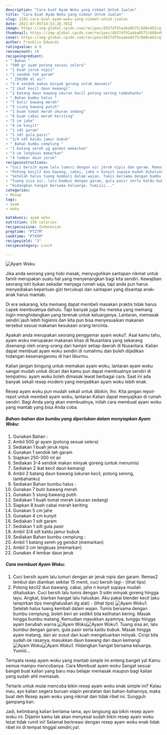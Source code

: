 ```yaml
---
description: "Cara buat Ayam Woku yang nikmat Untuk Jualan"
title: "Cara buat Ayam Woku yang nikmat Untuk Jualan"
slug: 1241-cara-buat-ayam-woku-yang-nikmat-untuk-jualan
date: 2021-07-05T14:53:28.701Z
image: https://img-global.cpcdn.com/recipes/d937df91aaba0575/680x482cq70/ayam-woku-foto-resep-utama.jpg
thumbnail: https://img-global.cpcdn.com/recipes/d937df91aaba0575/680x482cq70/ayam-woku-foto-resep-utama.jpg
cover: https://img-global.cpcdn.com/recipes/d937df91aaba0575/680x482cq70/ayam-woku-foto-resep-utama.jpg
author: Franklin Edwards
ratingvalue: 4.9
reviewcount: 10
recipeingredient:
- " Bahan "
- "500 gr ayam potong sesuai selera"
- "1 buah jeruk nipis"
- "1 sendok teh garam"
- " 250300 ml air"
- "3-4 sendok makan minyak goreng untuk menumis"
- "2 ikat kecil daun kemangi"
- "2 batang daun bawang ukuran kecil potong serong tambahanku"
- " Bahan bumbu halus "
- "7 butir bawang merah"
- "5 siung bawang putih"
- "1 buah tomat merah ukuran sedang"
- "8 buah cabai merah keriting"
- "5 cm jahe"
- "4 cm kunyit"
- "1 sdt garam"
- "1 sdt gula pasir"
- "3/4 sdt kaldu jamur bubuk"
- " Bahan bumbu cemplung "
- "1 batang sereh yg gendut memarkan"
- "3 cm lengkuas memarkan"
- "4 lembar daun jeruk"
recipeinstructions:
- "Cuci bersih ayam lalu lumuri dengan air jeruk nipis dan garam. Remas2 lembut dan diamkan sekitar 15 menit, cuci bersih lagi           (lihat tips)"
- "Potong kecil2 duo bawang, cabai, jahe n kunyit supaya mudah dihaluskan. Cuci bersih lalu tumis dengan 3 sdm minyak goreng hingga layu. Angkat, biarkan hangat lalu haluskan. Aku pakai blender kecil (aku lampirkan tips menghaluskan dg alat)           (lihat tips)"
- "Setelah halus tuang kembali dalam wajan. Tumis bersama dengan bumbu cemplung, boleh beri air sedikit bila kelihatan kering. Masak hingga bumbu matang. Kemudian masukkan ayamnya, tunggu hingga ayam berubah warna"
- "Tuang sisa air, lalu bumbui dengan garam, gula pasir serta kaldu bubuk. Masak hingga ayam matang, dan air susut dan kuah mengeluarkan minyak. Cicipi bila sudah ok rasanya, masukkan daun bawang dan daun kemangi"
- "Hidangkan hangat bersama keluarga. Yumiiii..."
categories:
- Resep
tags:
- ayam
- woku

katakunci: ayam woku 
nutrition: 150 calories
recipecuisine: Indonesian
preptime: "PT27M"
cooktime: "PT45M"
recipeyield: "3"
recipecategory: Lunch

---
```



![Ayam Woku](https://img-global.cpcdn.com/recipes/d937df91aaba0575/680x482cq70/ayam-woku-foto-resep-utama.jpg)

Jika anda seorang yang hobi masak, menyuguhkan santapan nikmat untuk famili merupakan suatu hal yang menyenangkan bagi kita sendiri. Kewajiban seorang istri bukan sekadar menjaga rumah saja, tapi anda pun harus menyediakan keperluan gizi tercukupi dan santapan yang disantap anak-anak harus mantab.

Di era  sekarang, kita memang dapat membeli masakan praktis tidak harus capek membuatnya dahulu. Tapi banyak juga lho mereka yang memang ingin menghidangkan yang terenak untuk keluarganya. Lantaran, memasak sendiri jauh lebih higienis dan kita pun bisa menyesuaikan makanan tersebut sesuai makanan kesukaan orang tercinta. 



Apakah anda merupakan seorang penggemar ayam woku?. Asal kamu tahu, ayam woku merupakan makanan khas di Nusantara yang sekarang disenangi oleh orang-orang dari hampir setiap daerah di Nusantara. Kalian dapat membuat ayam woku sendiri di rumahmu dan boleh dijadikan hidangan kesenanganmu di hari liburmu.

Kalian jangan bingung untuk memakan ayam woku, lantaran ayam woku sangat mudah untuk dicari dan kamu pun dapat membuatnya sendiri di tempatmu. ayam woku boleh dimasak lewat berbagai cara. Saat ini ada banyak sekali resep modern yang menjadikan ayam woku lebih enak.

Resep ayam woku pun mudah sekali untuk dibikin, lho. Kita jangan repot-repot untuk membeli ayam woku, lantaran Kalian dapat menyajikan di rumah sendiri. Bagi Anda yang akan membuatnya, inilah cara membuat ayam woku yang mantab yang bisa Anda coba.

<!--inarticleads1-->

##### Bahan-bahan dan bumbu yang diperlukan dalam menyiapkan Ayam Woku:

1. Gunakan  Bahan :
1. Ambil 500 gr ayam (potong sesuai selera)
1. Sediakan 1 buah jeruk nipis
1. Gunakan 1 sendok teh garam
1. Siapkan  250-300 ml air
1. Sediakan 3-4 sendok makan minyak goreng (untuk menumis)
1. Sediakan 2 ikat kecil daun kemangi
1. Ambil 2 batang daun bawang (ukuran kecil, potong serong, tambahanku)
1. Sediakan  Bahan bumbu halus :
1. Gunakan 7 butir bawang merah
1. Gunakan 5 siung bawang putih
1. Sediakan 1 buah tomat merah (ukuran sedang)
1. Siapkan 8 buah cabai merah keriting
1. Gunakan 5 cm jahe
1. Gunakan 4 cm kunyit
1. Sediakan 1 sdt garam
1. Sediakan 1 sdt gula pasir
1. Ambil 3/4 sdt kaldu jamur bubuk
1. Sediakan  Bahan bumbu cemplung :
1. Ambil 1 batang sereh yg gendut (memarkan)
1. Ambil 3 cm lengkuas (memarkan)
1. Gunakan 4 lembar daun jeruk




<!--inarticleads2-->

##### Cara membuat Ayam Woku:

1. Cuci bersih ayam lalu lumuri dengan air jeruk nipis dan garam. Remas2 lembut dan diamkan sekitar 15 menit, cuci bersih lagi -           (lihat tips)
1. Potong kecil2 duo bawang, cabai, jahe n kunyit supaya mudah dihaluskan. Cuci bersih lalu tumis dengan 3 sdm minyak goreng hingga layu. Angkat, biarkan hangat lalu haluskan. Aku pakai blender kecil (aku lampirkan tips menghaluskan dg alat) -           (lihat tips)
<img src="//assets-global.cpcdn.com/assets/icons/button_play-2c75c40dde080a61004c1f40b05d8f140eaff45d7e9e6481dc71c63d2e7c4909.png" alt="Ayam Woku">1. Setelah halus tuang kembali dalam wajan. Tumis bersama dengan bumbu cemplung, boleh beri air sedikit bila kelihatan kering. Masak hingga bumbu matang. Kemudian masukkan ayamnya, tunggu hingga ayam berubah warna
<img src="//assets-global.cpcdn.com/assets/icons/button_play-2c75c40dde080a61004c1f40b05d8f140eaff45d7e9e6481dc71c63d2e7c4909.png" alt="Ayam Woku"><img src="//assets-global.cpcdn.com/assets/icons/button_play-2c75c40dde080a61004c1f40b05d8f140eaff45d7e9e6481dc71c63d2e7c4909.png" alt="Ayam Woku">1. Tuang sisa air, lalu bumbui dengan garam, gula pasir serta kaldu bubuk. Masak hingga ayam matang, dan air susut dan kuah mengeluarkan minyak. Cicipi bila sudah ok rasanya, masukkan daun bawang dan daun kemangi
<img src="//assets-global.cpcdn.com/assets/icons/button_play-2c75c40dde080a61004c1f40b05d8f140eaff45d7e9e6481dc71c63d2e7c4909.png" alt="Ayam Woku"><img src="//assets-global.cpcdn.com/assets/icons/button_play-2c75c40dde080a61004c1f40b05d8f140eaff45d7e9e6481dc71c63d2e7c4909.png" alt="Ayam Woku">1. Hidangkan hangat bersama keluarga. Yumiiii...




Ternyata resep ayam woku yang mantab simple ini enteng banget ya! Kamu semua mampu mencobanya. Cara Membuat ayam woku Sangat sesuai banget buat kalian yang baru mau belajar memasak maupun bagi kalian yang sudah ahli memasak.

Tertarik untuk mulai mencoba bikin resep ayam woku enak simple ini? Kalau mau, ayo kalian segera buruan siapin peralatan dan bahan-bahannya, maka buat deh Resep ayam woku yang nikmat dan tidak ribet ini. Sungguh gampang kan. 

Jadi, ketimbang kalian berlama-lama, ayo langsung aja bikin resep ayam woku ini. Dijamin kamu tak akan menyesal sudah bikin resep ayam woku lezat tidak rumit ini! Selamat berkreasi dengan resep ayam woku enak tidak ribet ini di tempat tinggal sendiri,ya!.

